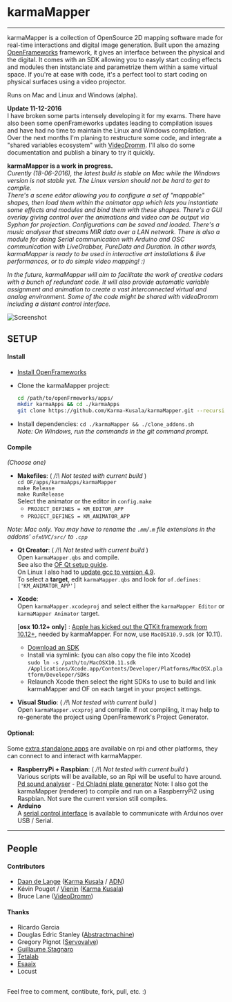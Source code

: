 # karmaMapper
________

karmaMapper is a collection of OpenSource 2D mapping software made for real-time interactions and digital image generation. Built upon the amazing [OpenFrameworks](http://www.openframeworks.cc/) framework, it gives an interface between the physical and the digital. It comes with an SDK allowing you to easyly start coding effects and modules then intstanciate and parametrize them within a same virtual space.
If you're at ease with code, it's a perfect tool to start coding on physical surfaces using a video projector.

Runs on Mac and Linux and Windows (alpha). 

__Update 11-12-2016__  
I have broken some parts intensely developing it for my exams. There have also been some openFrameworks updates leading to compilation issues and have had no time to maintain the Linux and Windows compilation.  
Over the next months I'm planing to restructure some code, and integrate a "shared variables ecosystem" with [VideoDromm](https://github.com/videodromm/). I'll also do some documentation and publish a binary to try it quickly.

__karmaMapper is a work in progress.__  
_Curently (18-06-2016), the latest build is stable on Mac while the Windows version is not stable yet. The Linux version should not be hard to get to compile.  
There's a scene editor allowing you to configure a set of "mappable" shapes, then load them within the animator app which lets you instantiate some effects and modules and bind them with these shapes.
There's a GUI overlay giving control over the animations and video can be output via Syphon for projection. Configurations can be saved and loaded. There's a music analyser that streams MIR data over a LAN network. There is also a module for doing Serial communication with Arduino and OSC communication with LiveGrabber, PureData and Duration. In other words, karmaMapper is ready to be used in interactive art installations & live performances, or to do simple video mapping! :)_

_In the future, karmaMapper will aim to facilitate the work of creative coders with a bunch of redundant code. It will also provide automatic variable assignment and animation to create a vast interconnected virtual and analog environment. Some of the code might be shared with videoDromm including a distant control interface._

![Screenshot](https://raw.githubusercontent.com/Karma-Kusala/karmaMapper/master/karmaMapper-cover-GIF.gif)

## SETUP
#### Install
- [Install OpenFrameworks](http://openframeworks.cc/setup/)  
- Clone the karmaMapper project:  

	```bash
	cd /path/to/openFrmeworks/apps/  
	mkdir karmaApps && cd ./karmaApps  
	git clone https://github.com/Karma-Kusala/karmaMapper.git --recursive   
	```
- Install dependencies: `cd ./karmaMapper && ./clone_addons.sh`  
_Note: On Windows, run the commands in the git command prompt._

#### Compile
_(Choose one)_  

- **Makefiles**: ( _/!\ Not tested with current build_ )  
`cd OF/apps/karmaApps/karmaMapper`  
`make Release`  
`make RunRelease`   
Select the animator or the editor in `config.make`  
	- `PROJECT_DEFINES = KM_EDITOR_APP`
	- `PROJECT_DEFINES = KM_ANIMATOR_APP`  
	
 _Note: Mac only. You may have to rename the `.mm`/`.m` file extensions in the addons' `ofxUVC/src/` to `.cpp`_
  
- **Qt Creator**: ( _/!\ Not tested with current build_ )  
Open `karmaMapper.qbs` and compile.  
See also the [OF Qt setup guide](http://openframeworks.cc/setup/qtcreator/).  
On Linux I also had to [update gcc to version 4.9](http://askubuntu.com/questions/428198/getting-installing-gcc-g-4-9-on-ubuntu).  
To select a **target**, edit `karmaMapper.qbs` and look for `of.defines: ['KM_ANIMATOR_APP']`  

- **Xcode**:  
Open `karmaMapper.xcodeproj` and select either the `karmaMapper Editor` or `karmaMapper Animator` target.  

	[__osx 10.12+ only__] : [Apple has kicked out the QTKit framework from 10.12+](https://forum.openframeworks.cc/t/macos-10-12-sierra-xcode-8-quicktime-deprecation-workaround/24179), needed by karmaMapper. For now, use `MacOSX10.9.sdk` (or 10.11).  
	- [Download an SDK](https://github.com/phracker/MacOSX-SDKs/releases/tag/MacOSX10.11.sdk)  
	- Install via symlink: (you can also copy the file into Xcode)  
`sudo ln -s /path/to/MacOSX10.11.sdk /Applications/Xcode.app/Contents/Developer/Platforms/MacOSX.platform/Developer/SDKs`  
	- Relaunch Xcode then select the right SDKs to use to build and link karmaMapper and OF on each target in your project settings.

- **Visual Studio**: ( _/!\ Not tested with current build_ )  
Open `karmaMapper.vcxproj` and compile. If not compiling, it may help to re-generate the project using OpenFramework's Project Generator.

#### Optional:
Some [extra standalone apps](https://github.com/Karma-Kusala/karmaMapper/tree/master/utilities/) are available on rpi and other platforms, they can connect to and interact with karmaMapper.

- **RaspberryPi + Raspbian**: ( _/!\ Not tested with current build_ )  
Various scripts will be available, so an Rpi will be useful to have around.
[Pd sound analyser](https://github.com/Karma-Kusala/karmaMapper/tree/master/utilities/karmaSoundAnalyser) - [Pd Chladni plate generator](https://github.com/Karma-Kusala/karmaMapper/tree/master/utilities/chladni-plate-generator)
Note: I also got the karmaMapper (renderer) to compile and run on a RaspberryPi2 using Raspbian. Not sure the current version still compiles.
- **Arduino**  
A [serial control interface](https://github.com/Karma-Kusala/karmaMapper/tree/master/src/modules/serialController_v1) is available to communicate with Arduinos over USB / Serial.

____

## People
#### Contributors
- [Daan de Lange](http://daandelange.com/) ([Karma Kusala](http://karma-kusala.com/) / [ADN](http://artdistorsionsnumeriques.com/))
- Kévin Pouget / [Vienin](https://soundcloud.com/vienin) ([Karma Kusala](http://karma-kusala.com/))  
- Bruce Lane ([VideoDromm](https://github.com/brucelane))  

#### Thanks
 - Ricardo Garcia
 - Douglas Edric Stanley ([Abstractmachine](http://www.abstractmachine.net/))
 - Gregory Pignot ([Servovalve](http://www.servovalve.org/))
 - [Guillaume Stagnaro](http://stagnaro.net/)
 - [Tetalab](http://tetalab.org/)
 - [Esaaix](http://ecole-art-aix.fr/)
 - Locust

##  
Feel free to comment, contibute, fork, pull, etc. :)
